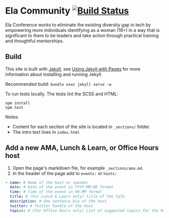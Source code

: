 # Ela Community [![Build Status](https://travis-ci.org/elaconf/ela.community.svg)](https://travis-ci.org/elaconf/ela.community)

Ela Conference works to eliminate the existing diversity gap in tech by empowering more individuals identifying as a woman (18+) in a way that is significant to them to be leaders and take action through practical training and thoughtful mentorships.

## Build

This site is built with [Jekyll](http://jekyllrb.com/), see [Using Jekyll with Pages](https://help.github.com/articles/using-jekyll-with-pages/) for more information about installing and running Jekyll.

Recommended build: `bundle exec jekyll serve -w`

To run tests locally. The tests lint the SCSS and HTML:

```
npm install
npm test
```

Notes:

* Content for each section of the site is located in `_sections/` folder.
* The intro text lives in `index.html`

## Add a new AMA, Lunch & Learn, or Office Hours host

1. Open the page's markdown file, for example `_sections/ama.md`.
2. In the header of the page add to `events:` or `hosts:`

```yaml
- name: # Name of the host or speaker
  date: # Date of the event in YYYY-MM-DD format
  time: # Time of the event in HH:MM format
  title: # (For Lunch & Learn only) title of the talk
  description: # One sentence bio of the host
  twitter: # Twitter handle of the host
  topics: # (For Office Hours only) List of suggested topics for the host's office hours
```
